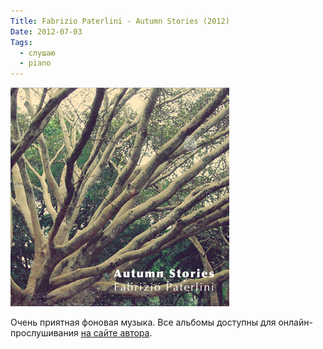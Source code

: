 ```yaml
---
Title: Fabrizio Paterlini - Autumn Stories (2012)
Date: 2012-07-03
Tags:
  - слушаю
  - piano
---
```


![autmn-stories.jpeg](images/autmn-stories.jpeg)

Очень приятная фоновая музыка. Все альбомы доступны для онлайн-прослушивания [на сайте автора](http://www.fabriziopaterlini.com/).